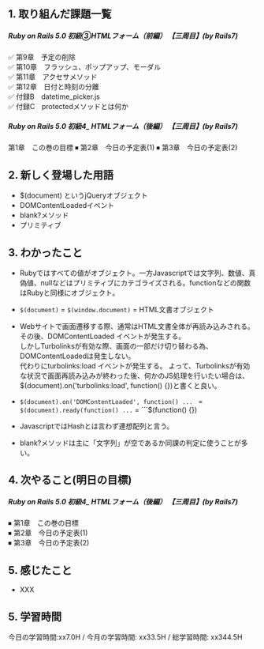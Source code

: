 ## 1. 取り組んだ課題一覧
##### Ruby on Rails 5.0 初級③HTMLフォーム（前編） 【三周目】(by Rails7)
✅ 第9章　予定の削除    
✅ 第10章　フラッシュ、ポップアップ、モーダル  
✅ 第11章　アクセサメソッド  
✅ 第12章　日付と時刻の分離  
✅ 付録B　datetime_picker.js  
✅ 付録C　protectedメソッドとは何か

##### Ruby on Rails 5.0 初級4_ HTMLフォーム（後編）   【三周目】(by Rails7)
第1章　この巻の目標
⏹ 第2章　今日の予定表(1)
⏹ 第3章　今日の予定表(2)

## 2. 新しく登場した用語
- $(document) というjQueryオブジェクト
- DOMContentLoadedイベント
- blank?メソッド
- プリミティブ

## 3. わかったこと
- Rubyではすべての値がオブジェクト。一方Javascriptでは文字列、数値、真偽値、nullなどはプリミティブにカテゴライズされる。functionなどの関数はRubyと同様にオブジェクト。

- ```$(document)``` = ```$(window.document)``` = HTML文書オブジェクト

- Webサイトで画面遷移する際、通常はHTML文書全体が再読み込みされる。その後、DOMContentLoaded イベントが発生する。  
しかしTurbolinksが有効な際、画面の一部だけ切り替わる為、DOMContentLoadedは発生しない。  
代わりにturbolinks:load イベントが発生する。 
よって、Turbolinksが有効な状況で画面再読み込みが終わった後、何かのJS処理を行いたい場合は、$(document).on('turbolinks:load', function() {})と書くと良い。

- ```$(document).on('DOMContentLoaded', function() ... ``` = ```$(document).ready(function() ...``` = ```$(function() {})

- JavascriptではHashとは言わず連想配列と言う。

- blank?メソッドは主に「文字列」が空であるか同課の判定に使うことが多い。

## 4. 次やること(明日の目標) 
##### Ruby on Rails 5.0 初級4_ HTMLフォーム（後編）   【三周目】(by Rails7)
⏹ 第1章　この巻の目標  
⏹ 第2章　今日の予定表(1)   
⏹ 第3章　今日の予定表(2)  

## 5. 感じたこと
- XXX

## 5. 学習時間
今日の学習時間:xx7.0H / 今月の学習時間: xx33.5H / 総学習時間: xx344.5H　

